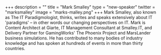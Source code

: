 +++
description = ""
title = "Mark Smalley"
type = "new-speaker"
twitter = "marksmalley"
image = "marks-malley.png"
+++
Mark Smalley, also known as The IT Paradigmologist, thinks, writes and speaks extensively about IT 'paradigms' – in other words our changing perspectives on IT. Mark is Content Architect at Giarte, IT Management Consultant at Smalley.IT, and Delivery Partner for GamingWorks' The Phoenix Project and MarsLander business simulations. He has contributed to many bodies of industry knowledge and has spoken at hundreds of events in more than thirty countries.